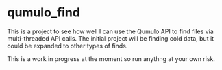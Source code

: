 # qumulo_find

This is a project to see how well I can use the Qumulo API to find files via multi-threaded API calls.
The initial project will be finding cold data, but it could be expanded to other types of finds.

This is a work in progress at the moment so run anythng at your own risk.

